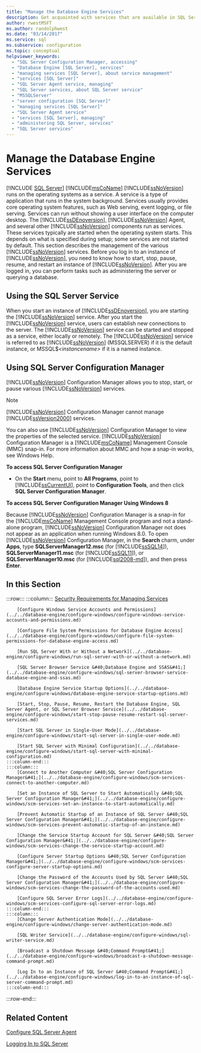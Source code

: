 ```yaml
---
title: "Manage the Database Engine Services"
description: Get acquainted with services that are available in SQL Server. See how to start SQL Server Configuration Manager, which you can use to manage various services.
author: rwestMSFT
ms.author: randolphwest
ms.date: "03/14/2017"
ms.service: sql
ms.subservice: configuration
ms.topic: conceptual
helpviewer_keywords:
  - "SQL Server Configuration Manager, accessing"
  - "Database Engine [SQL Server], services"
  - "managing services [SQL Server], about service management"
  - "services [SQL Server]"
  - "SQL Server Agent service, managing"
  - "SQL Server services, about SQL Server service"
  - "MSSQLServer"
  - "server configuration [SQL Server]"
  - "managing services [SQL Server]"
  - "SQL Server Agent service"
  - "services [SQL Server], managing"
  - "administering SQL Server, services"
  - "SQL Server services"
---
```

# Manage the Database Engine Services
 [!INCLUDE [SQL Server](../../includes/applies-to-version/sqlserver.md)]
  [!INCLUDE[msCoName](../../includes/msconame-md.md)] [!INCLUDE[ssNoVersion](../../includes/ssnoversion-md.md)] runs on the operating systems as a service. A service is a type of application that runs in the system background. Services usually provides core operating system features, such as Web serving, event logging, or file serving. Services can run without showing a user interface on the computer desktop. The [!INCLUDE[ssDEnoversion](../../includes/ssdenoversion-md.md)], [!INCLUDE[ssNoVersion](../../includes/ssnoversion-md.md)] Agent, and several other [!INCLUDE[ssNoVersion](../../includes/ssnoversion-md.md)] components run as services. These services typically are started when the operating system starts. This depends on what is specified during setup; some services are not started by default. This section describes the management of the various [!INCLUDE[ssNoVersion](../../includes/ssnoversion-md.md)] services. Before you log in to an instance of [!INCLUDE[ssNoVersion](../../includes/ssnoversion-md.md)], you need to know how to start, stop, pause, resume, and restart an instance of [!INCLUDE[ssNoVersion](../../includes/ssnoversion-md.md)]. After you are logged in, you can perform tasks such as administering the server or querying a database.  
  
## Using the SQL Server Service  
 When you start an instance of [!INCLUDE[ssDEnoversion](../../includes/ssdenoversion-md.md)], you are starting the [!INCLUDE[ssNoVersion](../../includes/ssnoversion-md.md)] service. After you start the [!INCLUDE[ssNoVersion](../../includes/ssnoversion-md.md)] service, users can establish new connections to the server. The [!INCLUDE[ssNoVersion](../../includes/ssnoversion-md.md)] service can be started and stopped as a service, either locally or remotely. The [!INCLUDE[ssNoVersion](../../includes/ssnoversion-md.md)] service is referred to as [!INCLUDE[ssNoVersion](../../includes/ssnoversion-md.md)] (MSSQLSERVER) if it is the default instance, or MSSQL$*\<instancename\>* if it is a named instance.  
  
## Using SQL Server Configuration Manager  
 [!INCLUDE[ssNoVersion](../../includes/ssnoversion-md.md)] Configuration Manager allows you to stop, start, or pause various [!INCLUDE[ssNoVersion](../../includes/ssnoversion-md.md)] services.  
  
> [!NOTE]  
>  [!INCLUDE[ssNoVersion](../../includes/ssnoversion-md.md)] Configuration Manager cannot manage [!INCLUDE[ssVersion2000](../../includes/ssversion2000-md.md)] services.  
  
 You can also use [!INCLUDE[ssNoVersion](../../includes/ssnoversion-md.md)] Configuration Manager to view the properties of the selected service. [!INCLUDE[ssNoVersion](../../includes/ssnoversion-md.md)] Configuration Manager is a [!INCLUDE[msCoName](../../includes/msconame-md.md)] Management Console (MMC) snap-in. For more information about MMC and how a snap-in works, see Windows Help.  
  
 **To access SQL Server Configuration Manager**  
  
-   On the **Start** menu, point to **All Programs**, point to [!INCLUDE[ssCurrentUI](../../includes/sscurrentui-md.md)], point to **Configuration Tools**, and then click **SQL Server Configuration Manager**.  
  
 **To access SQL Server Configuration Manager Using Windows 8**  
  
 Because [!INCLUDE[ssNoVersion](../../includes/ssnoversion-md.md)] Configuration Manager is a snap-in for the [!INCLUDE[msCoName](../../includes/msconame-md.md)] Management Console program and not a stand-alone program, [!INCLUDE[ssNoVersion](../../includes/ssnoversion-md.md)] Configuration Manager not does not appear as an application when running Windows 8.0. To open [!INCLUDE[ssNoVersion](../../includes/ssnoversion-md.md)] Configuration Manager, in the **Search** charm, under **Apps**, type **SQLServerManager12.msc** (for [!INCLUDE[ssSQL14](../../includes/sssql14-md.md)]), **SQLServerManager11.msc** (for [!INCLUDE[ssSQL11](../../includes/sssql11-md.md)]), or **SQLServerManager10.msc** (for [!INCLUDE[sql2008-md](../../includes/sql2008-md.md)]), and then press **Enter**.  
  
## In this Section  

:::row:::
    :::column:::
        [Security Requirements for Managing Services](../../database-engine/configure-windows/security-requirements-for-managing-services.md)

        [Configure Windows Service Accounts and Permissions](../../database-engine/configure-windows/configure-windows-service-accounts-and-permissions.md)

        [Configure File System Permissions for Database Engine Access](../../database-engine/configure-windows/configure-file-system-permissions-for-database-engine-access.md)

        [Run SQL Server With or Without a Network](../../database-engine/configure-windows/run-sql-server-with-or-without-a-network.md)

        [SQL Server Browser Service &#40;Database Engine and SSAS&#41;](../../database-engine/configure-windows/sql-server-browser-service-database-engine-and-ssas.md)

        [Database Engine Service Startup Options](../../database-engine/configure-windows/database-engine-service-startup-options.md)

        [Start, Stop, Pause, Resume, Restart the Database Engine, SQL Server Agent, or SQL Server Browser Service](../../database-engine/configure-windows/start-stop-pause-resume-restart-sql-server-services.md)

        [Start SQL Server in Single-User Mode](../../database-engine/configure-windows/start-sql-server-in-single-user-mode.md)

        [Start SQL Server with Minimal Configuration](../../database-engine/configure-windows/start-sql-server-with-minimal-configuration.md)
    :::column-end:::
    :::column:::
        [Connect to Another Computer &#40;SQL Server Configuration Manager&#41;](../../database-engine/configure-windows/scm-services-connect-to-another-computer.md)

        [Set an Instance of SQL Server to Start Automatically &#40;SQL Server Configuration Manager&#41;](../../database-engine/configure-windows/scm-services-set-an-instance-to-start-automatically.md)

        [Prevent Automatic Startup of an Instance of SQL Server &#40;SQL Server Configuration Manager&#41;](../../database-engine/configure-windows/scm-services-prevent-automatic-startup-of-an-instance.md)

        [Change the Service Startup Account for SQL Server &#40;SQL Server Configuration Manager&#41;](../../database-engine/configure-windows/scm-services-change-the-service-startup-account.md)

        [Configure Server Startup Options &#40;SQL Server Configuration Manager&#41;](../../database-engine/configure-windows/scm-services-configure-server-startup-options.md)

        [Change the Password of the Accounts Used by SQL Server &#40;SQL Server Configuration Manager&#41;](../../database-engine/configure-windows/scm-services-change-the-password-of-the-accounts-used.md)

        [Configure SQL Server Error Logs](../../database-engine/configure-windows/scm-services-configure-sql-server-error-logs.md)
    :::column-end:::
    :::column:::
        [Change Server Authentication Mode](../../database-engine/configure-windows/change-server-authentication-mode.md)

        [SQL Writer Service](../../database-engine/configure-windows/sql-writer-service.md)

        [Broadcast a Shutdown Message &#40;Command Prompt&#41;](../../database-engine/configure-windows/broadcast-a-shutdown-message-command-prompt.md)

        [Log In to an Instance of SQL Server &#40;Command Prompt&#41;](../../database-engine/configure-windows/log-in-to-an-instance-of-sql-server-command-prompt.md)
    :::column-end:::
:::row-end:::

## Related Content  
 [Configure SQL Server Agent](../../ssms/agent/configure-sql-server-agent.md)  
  
 [Logging In to SQL Server](../../database-engine/configure-windows/logging-in-to-sql-server.md)  
  
  
